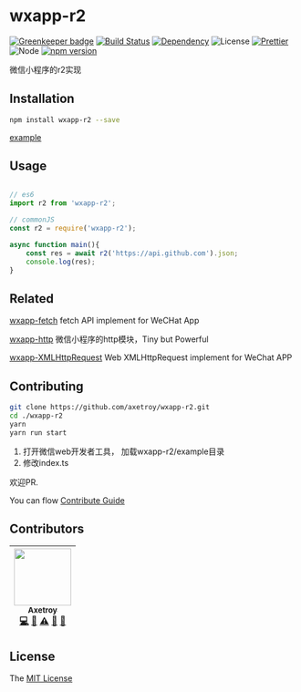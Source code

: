 # wxapp-r2

[![Greenkeeper badge](https://badges.greenkeeper.io/axetroy/wxapp-r2.svg)](https://greenkeeper.io/)
[![Build Status](https://travis-ci.org/axetroy/wxapp-r2.svg?branch=master)](https://travis-ci.org/axetroy/wxapp-r2)
[![Dependency](https://david-dm.org/axetroy/wxapp-r2.svg)](https://david-dm.org/axetroy/wxapp-r2)
![License](https://img.shields.io/badge/license-MIT-green.svg)
[![Prettier](https://img.shields.io/badge/Code%20Style-Prettier-green.svg)](https://github.com/prettier/prettier)
![Node](https://img.shields.io/badge/node-%3E=6.0-blue.svg?style=flat-square)
[![npm version](https://badge.fury.io/js/wxapp-r2.svg)](https://badge.fury.io/js/wxapp-r2)

微信小程序的r2实现

## Installation
```bash
npm install wxapp-r2 --save
```

[example](https://github.com/axetroy/wxapp-r2/tree/master/example)

## Usage

```javascript

// es6
import r2 from 'wxapp-r2';

// commonJS
const r2 = require('wxapp-r2');

async function main(){
    const res = await r2('https://api.github.com').json;
    console.log(res);
}
```

## Related

[wxapp-fetch](https://github.com/axetroy/wxapp-fetch) fetch API implement for WeCHat App

[wxapp-http](https://github.com/axetroy/wxapp-http) 微信小程序的http模块，Tiny but Powerful

[wxapp-XMLHttpRequest](https://github.com/axetroy/wxapp-XMLHttpRequest) Web XMLHttpRequest implement for WeChat APP

## Contributing

```bash
git clone https://github.com/axetroy/wxapp-r2.git
cd ./wxapp-r2
yarn
yarn run start
```

1. 打开微信web开发者工具， 加载wxapp-r2/example目录
2. 修改index.ts

欢迎PR.

You can flow [Contribute Guide](https://github.com/axetroy/wxapp-r2/blob/master/contributing.md)

## Contributors

<!-- ALL-CONTRIBUTORS-LIST:START - Do not remove or modify this section -->
| [<img src="https://avatars1.githubusercontent.com/u/9758711?v=3" width="100px;"/><br /><sub>Axetroy</sub>](http://axetroy.github.io)<br />[💻](https://github.com/axetroy/wxapp-r2/commits?author=axetroy "Code") [🔌](#plugin-axetroy "Plugin/utility libraries") [⚠️](https://github.com/axetroy/wxapp-r2/commits?author=axetroy "Tests") [🐛](https://github.com/axetroy/wxapp-r2/issues?q=author%3Aaxetroy "Bug reports") [🎨](#design-axetroy "Design") |
| :---: |
<!-- ALL-CONTRIBUTORS-LIST:END -->

## License

The [MIT License](https://github.com/axetroy/wxapp-r2/blob/master/LICENSE)
